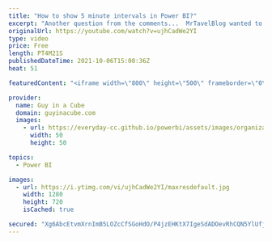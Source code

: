 ```yaml
---
title: "How to show 5 minute intervals in Power BI?"
excerpt: "Another question from the comments...  MrTavelBlog wanted to know how to show 5 minute intervals in Power BI. Patrick accepts the challenge and shows you how!  Power BI date table: create using DAX https://www.youtube.com/watch?v=gyvhM5eiT0U  Working with time in Power BI Desktop https://www.youtube.com/watch?v=8DFih8ccMV0"
originalUrl: https://youtube.com/watch?v=ujhCadWe2YI
type: video
price: Free
length: PT4M21S
publishedDateTime: 2021-10-06T15:00:36Z
heat: 51

featuredContent: "<iframe width=\"800\" height=\"500\" frameborder=\"0\" src=\"https://www.youtube.com/embed/ujhCadWe2YI\" allow=\"accelerometer; autoplay; encrypted-media; gyroscope; picture-in-picture\" allowfullscreen></iframe>"

provider:
  name: Guy in a Cube
  domain: guyinacube.com
  images:
    - url: https://everyday-cc.github.io/powerbi/assets/images/organizations/guyinacube.com-50x50.jpg
      width: 50
      height: 50

topics:
  - Power BI

images:
  - url: https://i.ytimg.com/vi/ujhCadWe2YI/maxresdefault.jpg
    width: 1280
    height: 720
    isCached: true

secured: "Xg6AbcEtvmXrnImB5LOZcCfSGoHdO/P4jzEHKtX7IgeSdADOevRhCQN5YlUfjO62FUj4rciluzhO1hi7yVvombP26fo10Es9Cx+8c2h3LI8zQn1jYRBRB5T9w9hQbOmQIDqeX0DoUGg9yw65xOcKhaBLN8ntEbaryvnbJqAZ5N1GkP/L6NSCy8YUzM9xM2wywKO7T2Ng9Stc+PIEuZ/sblvthH1gE0FX8Al5SU7tYz0q7z0k/8dKhOALwmABbxMYLbyub1j6EGZlltklbrW6eVbDLGMVz0LZk8CNzURceoXyYfbXu8Ek2Hscmns8Zo5G2UIzP6kynreDWBcX6YdcI/BRCQ+n7OYE8Yo1WTu7bGgvrdWT9R2SBg+M9blNEJTB4ZPc25eB0JXkpK3jS6qaaJpgZP2Ea/7EngHVpK7Hzz4=;qMHkqq7YzMoU5qop834Xtw=="
---
```


